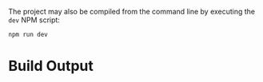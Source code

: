 The project may also be compiled from the command line by executing the `dev` NPM script:

	npm run dev

# Build Output #


